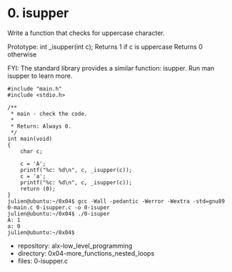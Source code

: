 # 0. isupper



Write a function that checks for uppercase character.

Prototype: int _isupper(int c);
Returns 1 if c is uppercase
Returns 0 otherwise

FYI: The standard library provides a similar function: isupper. Run man isupper to learn more.
```julien@ubuntu:~/0x04$ cat 0-main.c
#include "main.h"
#include <stdio.h>

/**
 * main - check the code.
 *
 * Return: Always 0.
 */
int main(void)
{
    char c;

    c = 'A';
    printf("%c: %d\n", c, _isupper(c));
    c = 'a';
    printf("%c: %d\n", c, _isupper(c));
    return (0);
}
julien@ubuntu:~/0x04$ gcc -Wall -pedantic -Werror -Wextra -std=gnu89 0-main.c 0-isupper.c -o 0-isuper
julien@ubuntu:~/0x04$ ./0-isuper 
A: 1
a: 0
julien@ubuntu:~/0x04$ 
```


 - repository: alx-low_level_programming
 - directory: 0x04-more_functions_nested_loops
 - files: 0-isupper.c
